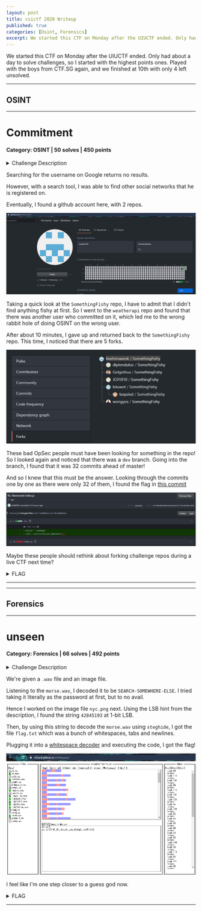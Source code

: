 ```yaml
---
layout: post
title: csictf 2020 Writeup 
published: true
categories: [Osint, Forensics]
excerpt: We started this CTF on Monday after the UIUCTF ended. Only had about a day to solve challenges, so I started with the highest points ones. Played with the boys from CTF.SG again, and we finished at 10th with only 4 left unsolved.
---
```


We started this CTF on Monday after the UIUCTF ended. Only had about a day to solve challenges, so I started with the highest points ones. Played with the boys from CTF.SG again, and we finished at 10th with only 4 left unsolved.

---

## OSINT

---

# Commitment

#### Category: OSINT | 50 solves | 450 points

<details>
  <summary>Challenge Description</summary>
  
hoshimaseok is up to no good. Track him down.

</details>

Searching for the username on Google returns no results. 

However, with a search tool, I was able to find other social networks that he is registered on. 

Eventually, I found a github account here, with 2 repos.

![Github user](../assets/csi-ctf-2020/commitment-github-user.png)

Taking a quick look at the `SomethingFishy` repo, I have to admit that I didn't find anything fishy at first. So I went to the `weatherapi` repo and found that there was another user who committed on it, which led me to the wrong rabbit hole of doing OSINT on the wrong user.

After about 10 minutes, I gave up and returned back to the `SomethingFishy` repo. This time, I noticed that there are 5 forks. 

![Bad Opsec Forks](../assets/csi-ctf-2020/commitment-forks.png)

These bad OpSec people must have been looking for something in the repo! So I looked again and noticed that there was a `dev` branch. Going into the branch, I found that it was 32 commits ahead of master! 

And so I knew that this must be the answer. Looking through the commits one by one as there were only 32 of them, I found the flag in [this commit](https://github.com/hoshimaseok/SomethingFishy/commit/5e750ab0de940e25b56aa82ff7738c859a8c2b92?diff=unified)

![Commitment Flag](../assets/csi-ctf-2020/commitment-flag.png)

Maybe these people should rethink about forking challenge repos during a live CTF next time?

<details>
  <summary>FLAG</summary>
  
  csictf{sc4r3d_0f_c0mm1tm3nt}
</details>

***


---

## Forensics

---

# unseen

#### Category: Forensics | 66 solves | 492 points

<details>
  <summary>Challenge Description</summary>
  
With his dying breath, Prof. Ter Stegen hands us an image and a recording. He tells us that the image is least significant, but is a numerical key to the recording and the recording hides the answer. It may seem as though it's all for nothing, but trust me it's not.
<br />
https://mega.nz/file/cmhnAQDB#9dbHojKcxzliZ5NAYtGBN7N8WHCqtoU7kKa5yuJzG0w 
<br />
https://mega.nz/file/h75UCIRJ#YGF3yCViKSQpwogmMgkdPQ1DXMez9Sv2DZBUWvCueSY
</details>

We're given a `.wav` file and an image file. 

Listening to the `morse.wav`, I decoded it to be `SEARCH-SOMEWHERE-ELSE`. I tried taking it literally as the password at first, but to no avail.

Hence I worked on the image file `nyc.png` next. Using the LSB hint from the description, I found the string `42845193` at 1-bit LSB.

Then, by using this string to decode the `morse.wav` using `steghide`, I got the file `flag.txt` which was a bunch of whitespaces, tabs and newlines. 

Plugging it into a [whitespace decoder](https://vii5ard.github.io/whitespace/) and executing the code, I got the flag!

![unseen flag](../assets/csi-ctf-2020/unseen-flag.png)

I feel like I'm one step closer to a guess god now.

<details>
  <summary>FLAG</summary>
  
  csictf{7h47_15_h0w_y0u_c4n_83c0m3_1nv151813}
</details>

***

